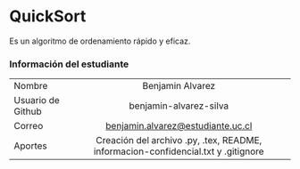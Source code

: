 # QuickSort
Es un algoritmo de ordenamiento rápido y eficaz.
### Información del estudiante
|  |  |
| ------------- |:-------------:|
| Nombre      | Benjamin Alvarez   |
| Usuario de Github     | benjamin-alvarez-silva    |
| Correo      | benjamin.alvarez@estudiante.uc.cl     |
| Aportes | Creación del archivo .py, .tex, README, informacion-confidencial.txt y .gitignore |
